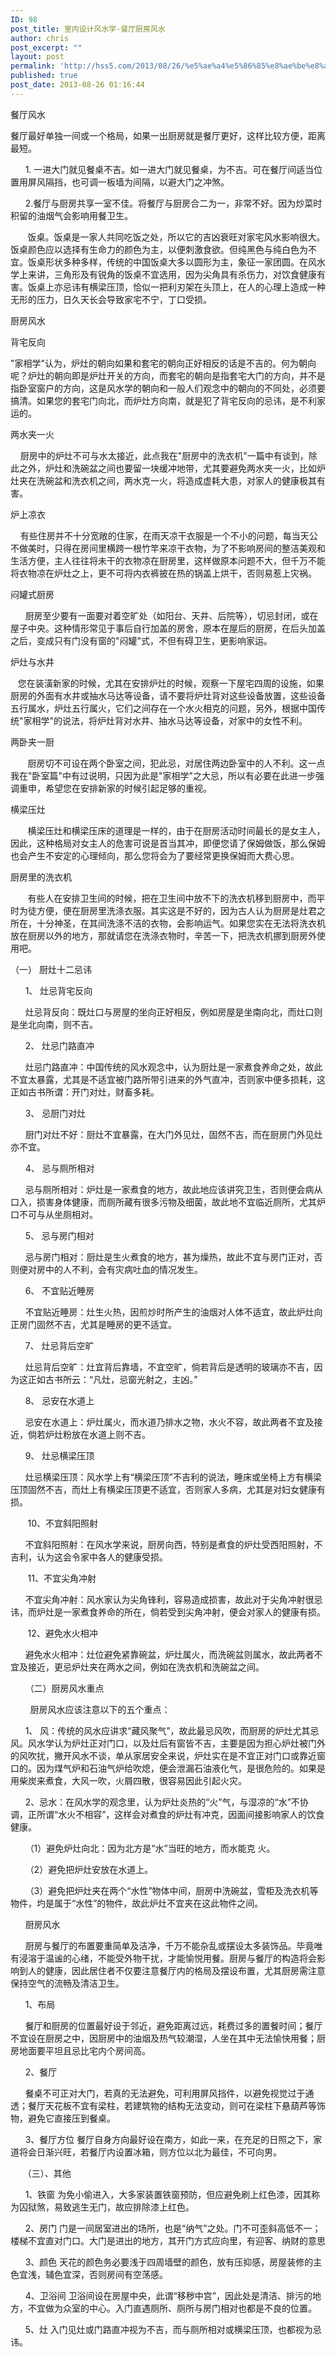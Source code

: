 ```yaml
---
ID: 98
post_title: 室内设计风水学-餐厅厨房风水
author: chris
post_excerpt: ""
layout: post
permalink: 'http://hss5.com/2013/08/26/%e5%ae%a4%e5%86%85%e8%ae%be%e8%ae%a1%e9%a3%8e%e6%b0%b4%e5%ad%a6-%e9%a4%90%e5%8e%85%e5%8e%a8%e6%88%bf%e9%a3%8e%e6%b0%b4/'
published: true
post_date: 2013-08-26 01:16:44
---
```

<p>餐厅风水&nbsp; <p>餐厅最好单独一间或一个格局，如果一出厨房就是餐厅更好，这样比较方便，距离最短。&nbsp; <p>&nbsp;&nbsp;&nbsp;&nbsp;&nbsp; 1. 一进大门就见餐桌不吉。如一进大门就见餐桌，为不吉。可在餐厅间适当位置用屏风隔挡，也可调一板墙为间隔，以避大门之冲煞。&nbsp; <p>&nbsp;&nbsp;&nbsp;&nbsp;&nbsp; 2.餐厅与厨房共享一室不佳。将餐厅与厨房合二为一，非常不好。因为炒菜时积留的油烟气会影响用餐卫生。&nbsp; <p>&nbsp;&nbsp;&nbsp;&nbsp;&nbsp;&nbsp; 饭桌。饭桌是一家人共同吃饭之处，所以它的吉凶衰旺对家宅风水影响很大。饭桌颜色应以选择有生命力的颜色为主，以便刺激食欲。但纯黑色与纯白色为不宜。饭桌形状多种多样，传统的中国饭桌大多以圆形为主，象征一家团圆。在风水学上来讲，三角形及有锐角的饭桌不宜选用，因为尖角具有杀伤力，对饮食健康有害。饭桌上亦忌讳有横梁压顶，恰似一把利刃架在头顶上，在人的心理上造成一种无形的压力，日久天长会导致家宅不宁，丁口受损。&nbsp; <p>厨房风水 <p>背宅反向 <p>"家相学"认为，炉灶的朝向如果和套宅的朝向正好相反的话是不吉的。何为朝向呢？炉灶的朝向即是炉灶开关的方向，而套宅的朝向是指套宅大门的方向，并不是指卧室窗户的方向，这是风水学的朝向和一般人们观念中的朝向的不同处，必须要搞清。如果您的套宅门向北，而炉灶方向南，就是犯了背宅反向的忌讳，是不利家运的。 <p>两水夹一火 <p>&nbsp;&nbsp;&nbsp; 厨房中的炉灶不可与水太接近，此点我在"厨房中的洗衣机"一篇中有谈到，除此之外，炉灶和洗碗盆之间也要留一块缓冲地带，尤其要避免两水夹一火，比如炉灶夹在洗碗盆和洗衣机之间，两水克一火，将造成虚耗大患，对家人的健康极其有害。 <p> 炉上凉衣 <p>&nbsp;&nbsp;&nbsp; 有些住房并不十分宽敞的住家，在雨天凉干衣服是一个不小的问题，每当天公不做美时，只得在房间里横跨一根竹竿来凉干衣物，为了不影响房间的整洁美观和生活方便，主人往往将未干的衣物凉在厨房里，这样做原本问题不大，但千万不能将衣物凉在炉灶之上，更不可将内衣裤披在热的锅盖上烘干，否则易惹上灾祸。 <p> 闷罐式厨房 <p>&nbsp;&nbsp;&nbsp;&nbsp;&nbsp; 厨房至少要有一面要对着空旷处（如阳台、天井、后院等），切忌封闭，或在屋子中央。这种情形常见于事后自行加盖的房舍，原本在屋后的厨房，在后头加盖之后，变成只有门没有窗的"闷罐"式，不但有碍卫生，更影响家运。 <p>炉灶与水井 <p>&nbsp;&nbsp; 您在装潢新家的时候，尤其在安排炉灶的时候，观察一下屋宅四周的设施，如果厨房的外面有水井或抽水马达等设备，请不要将炉灶背对这些设备放置，这些设备五行属水，炉灶五行属火，它们之间存在一个水火相克的问题，另外，根据中国传统"家相学"的说法，将炉灶背对水井、抽水马达等设备，对家中的女性不利。 <p>两卧夹一厨 <p>&nbsp;&nbsp;&nbsp;&nbsp;&nbsp;&nbsp; 厨房切不可设在两个卧室之间，犯此忌，对居住两边卧室中的人不利。这一点我在"卧室篇"中有过说明，只因为此是"家相学"之大忌，所以有必要在此进一步强调重申，希望您在安排新家的时候引起足够的重视。 <p> 横梁压灶 <p>&nbsp;&nbsp;&nbsp;&nbsp;&nbsp;&nbsp; 横梁压灶和横梁压床的道理是一样的，由于在厨房活动时间最长的是女主人，因此，这种格局对女主人的危害可说是首当其冲，即便您请了保姆做饭，那么保姆也会产生不安定的心理倾向，那么您将会为了要经常更换保姆而大费心思。 <p>厨房里的洗衣机 <p>&nbsp;&nbsp;&nbsp;&nbsp;&nbsp;&nbsp; 有些人在安排卫生间的时候，把在卫生间中放不下的洗衣机移到厨房中，而平时为徒方便，便在厨房里洗涤衣服。其实这是不好的，因为古人认为厨房是灶君之所在，十分神圣，在其间洗涤不洁的衣物，会影响运气。如果您实在无法将洗衣机放在厨房以外的地方，那就请您在洗涤衣物时，辛苦一下，把洗衣机挪到厨房外使用吧。&nbsp; <p>（一） 厨灶十二忌讳　 <p>&nbsp;&nbsp;&nbsp;&nbsp;&nbsp; 1、 灶忌背宅反向 <p>&nbsp;&nbsp;&nbsp;&nbsp;&nbsp; 灶忌背反向：既灶口与房屋的坐向正好相反，例如房屋是坐南向北，而灶口则是坐北向南，则不吉。 <p>&nbsp;&nbsp;&nbsp;&nbsp;&nbsp; 2、 灶忌门路直冲 <p>&nbsp;&nbsp;&nbsp;&nbsp;&nbsp; 灶忌门路直冲：中国传统的风水观念中，认为厨灶是一家煮食养命之处，故此不宜太暴露，尤其是不适宜被门路所带引进来的外气直冲，否则家中便多损耗，这正如古书所谓：开门对灶，财畜多耗。 <p>&nbsp;&nbsp;&nbsp;&nbsp;&nbsp; 3、 忌厨门对灶 <p>&nbsp;&nbsp;&nbsp;&nbsp;&nbsp; 厨门对灶不好：厨灶不宜暴露，在大门外见灶，固然不吉，而在厨房门外见灶亦不宜。 <p>&nbsp;&nbsp;&nbsp;&nbsp;&nbsp; 4、 忌与厕所相对 <p>&nbsp;&nbsp;&nbsp;&nbsp;&nbsp; 忌与厕所相对：炉灶是一家煮食的地方，故此地应该讲究卫生，否则便会病从口入，损害身体健康，而厕所藏有很多污物及细菌，故此地不宜临近厕所，尤其炉口不可与从坐厕相对。 <p>&nbsp;&nbsp;&nbsp;&nbsp;&nbsp; 5、 忌与房门相对 <p>&nbsp;&nbsp;&nbsp;&nbsp;&nbsp; 忌与房门相对：厨灶是生火煮食的地方，甚为燥热，故此不宜与房门正对，否则便对房中的人不利，会有灾病吐血的情况发生。 <p>&nbsp;&nbsp;&nbsp;&nbsp;&nbsp; 6、 不宜贴近睡房 <p>&nbsp;&nbsp;&nbsp;&nbsp;&nbsp; 不宜贴近睡房：灶生火热，因煎炒时所产生的油烟对人体不适宜，故此炉灶向正房门固然不吉，尤其是睡房的更不适宜。 <p>&nbsp;&nbsp;&nbsp;&nbsp;&nbsp; 7、 灶忌背后空旷 <p>&nbsp;&nbsp;&nbsp;&nbsp;&nbsp; 灶忌背后空旷：灶宜背后靠墙，不宜空旷，倘若背后是透明的玻璃亦不吉，因为这正如古书所云：“凡灶，忌窗光射之，主凶。” <p>&nbsp;&nbsp;&nbsp;&nbsp;&nbsp; 8、 忌安在水道上 <p>&nbsp;&nbsp;&nbsp;&nbsp;&nbsp; 忌安在水道上：炉灶属火，而水道乃排水之物，水火不容，故此两者不宜及接近，倘若炉灶粉放在水道上则不吉。 <p>&nbsp;&nbsp;&nbsp;&nbsp;&nbsp; 9、 灶忌横梁压顶 <p>&nbsp;&nbsp;&nbsp;&nbsp;&nbsp; 灶忌横梁压顶：风水学上有“横梁压顶”不吉利的说法，睡床或坐椅上方有横梁压顶固然不吉，而灶上有横梁压顶更不适宜，否则家人多病，尤其是对妇女健康有损。 <p>&nbsp;&nbsp;&nbsp;&nbsp;&nbsp;&nbsp; 10、不宜斜阳照射 <p>&nbsp;&nbsp;&nbsp;&nbsp;&nbsp; 不宜斜阳照射：在风水学来说，厨房向西，特别是煮食的炉灶受西阳照射，不吉利，认为这会令家中各人的健康受损。 <p>&nbsp;&nbsp;&nbsp;&nbsp;&nbsp;&nbsp; 11、不宜尖角冲射 <p>&nbsp;&nbsp;&nbsp;&nbsp;&nbsp; 不宜尖角冲射：风水家认为尖角锋利，容易造成损害，故此对于尖角冲射很忌讳，而炉灶是一家煮食养命的所在，倘若受到尖角冲射，便会对家人的健康有损。 <p>&nbsp;&nbsp;&nbsp;&nbsp;&nbsp;&nbsp; 12、避免水火相冲 <p>&nbsp;&nbsp;&nbsp;&nbsp;&nbsp; 避免水火相冲：灶位避免紧靠碗盆，炉灶属火，而洗碗盆则属水，故此两者不宜及接近，更忌炉灶夹在两水之间，例如在洗衣机和洗碗盆之间。 <p>&nbsp;&nbsp;&nbsp;&nbsp;&nbsp; （二）厨房风水重点 <p>&nbsp;&nbsp;&nbsp;&nbsp;&nbsp;&nbsp;&nbsp; 厨房风水应该注意以下的五个重点： <p>&nbsp;&nbsp;&nbsp;&nbsp;&nbsp; 1、 风：传统的风水应讲求“藏风聚气”，故此最忌风吹，而厨房的炉灶尤其忌风。风水学认为炉灶正对门口，以及灶后有窗皆不吉，主要是因为担心炉灶被门外的风吹扰，撇开风水不谈，单从家居安全来说，炉灶实在是不宜正对门口或靠近窗口的。因为煤气炉和石油气炉给吹熄，便会泄漏石油液化气，是很危险的。如果是用柴炭来煮食，大风一吹，火屑四散，很容易因此引起火灾。 <p>&nbsp;&nbsp;&nbsp;&nbsp;&nbsp; 2、忌水：在风水学的观念里，认为炉灶炎热的“火”气，与湿凉的“水”不协调，正所谓“水火不相容”，这样会对煮食的炉灶有冲克，因面间接影响家人的饮食健康。 <p>&nbsp;&nbsp;&nbsp;&nbsp;&nbsp; （1）避免炉灶向北：因为北方是“水”当旺的地方，而水能克 火。 <p>&nbsp;&nbsp;&nbsp;&nbsp;&nbsp; （2）避免把炉灶安放在水道上。 <p>&nbsp;&nbsp;&nbsp;&nbsp;&nbsp; （3）避免把炉灶夹在两个“水性”物体中间，厨房中洗碗盆，雪柜及洗衣机等物件，圴是属于“水性”的物件，故此炉灶不宜夹在这此物件之间。 <p>&nbsp;&nbsp;&nbsp;&nbsp;&nbsp; 厨房风水&nbsp; <p>&nbsp;&nbsp;&nbsp;&nbsp;&nbsp; 厨房与餐厅的布置要重简单及洁净，千万不能杂乱或摆设太多装饰品。毕竟唯有浸溶于温谧的心绪，不能受外物干扰，才能愉悦用餐。厨房与餐厅的构造将会影响到人的健康，因此居住者不仅要注意餐厅内的格局及摆设布置，尤其厨房需注意保持空气的流畅及清洁卫生。 <p>&nbsp;&nbsp;&nbsp;&nbsp;&nbsp; 1、布局&nbsp; <p>&nbsp;&nbsp;&nbsp;&nbsp;&nbsp; 餐厅和厨房的位置最好设于邻近，避免距离过远，耗费过多的置餐时间；餐厅不宜设在厨房之中，因厨房中的油烟及热气较潮湿，人坐在其中无法愉快用餐；厨房地面要平坦且忌比宅内个房间高。 <p>&nbsp;&nbsp;&nbsp;&nbsp;&nbsp; 2、餐厅&nbsp; <p>&nbsp;&nbsp;&nbsp;&nbsp;&nbsp; 餐桌不可正对大门，若真的无法避免，可利用屏风挡件，以避免视觉过于通透；餐厅天花板不宜有梁柱，若建筑物的结构无法变动，则可在梁柱下悬葫芦等饰物，避免它直接压到餐桌。 <p>&nbsp;&nbsp;&nbsp;&nbsp;&nbsp; 3、餐厅方位 餐厅自身方向最好设在南方，如此一来，在充足的日照之下，家道将会日渐兴旺，若餐厅内设置冰箱，则方位以北为最佳，不可向男。 <p>&nbsp;&nbsp;&nbsp;&nbsp; （三）、其他 <p>&nbsp;&nbsp;&nbsp;&nbsp;&nbsp; 1、铁窗 为免小偷进入，大多家装置铁窗预防，但应避免刷上红色漆，因其称为囚狱煞，易致逃生无门，故应排除漆上红色。 <p>&nbsp;&nbsp;&nbsp;&nbsp;&nbsp; 2、房门 门是一间居室进出的场所，也是“纳气”之处。门不可歪斜高低不一；楼梯不宜直对门口。大门是进出的地方，其开门方式应向里，有迎客、纳财的意思 <p>&nbsp;&nbsp;&nbsp;&nbsp;&nbsp; 3、颜色 天花的颜色务必要浅于四周墙壁的颜色，放有压抑感，房屋装修的主色宜浅，辅色宜深，否则房间有空荡感。 <p>&nbsp;&nbsp;&nbsp;&nbsp;&nbsp; 4、卫浴间 卫浴间设在房屋中央，此谓“移秽中宫”，因此处是清洁、排污的地方，不宜做为众室的中心。入门直遇厕所、厕所与房门相对也都是不良的位置。 <p>&nbsp;&nbsp;&nbsp;&nbsp;&nbsp; 5、灶 入门见灶或门路直冲视为不吉，而与厕所相对或横梁压顶，也都视为忌讳。</p>